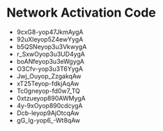 # Network Activation Code
* 9cxG8-yop47JkmAygA
* 92uXleyop5Z4ewYygA
* b5QSNeyop3u3VkwygA
* r_SxwOyop3u3UD4ygA
* boANfeyop3u3eWgygA
* O3Cfv-yop3u3T6YygA
* Jwj_Ouyop_ZzgakqAw
* xT25Teyop-fdkjAqAw
* Tc0gneyop-fd0w7_TQ
* 0xtzueyop890AWMygA
* 4y-9xOyop890cdcygA
* Dcb-leyop9AjOtcqAw
* gG_lg-yop6_-Wt8qAw